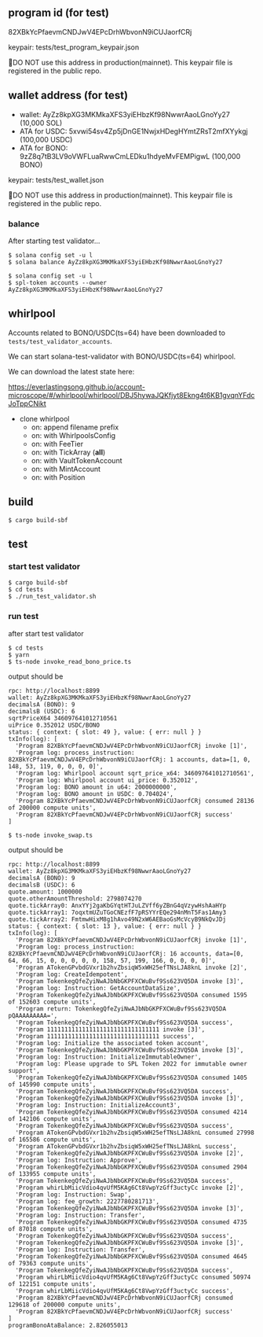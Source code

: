 ## program id (for test)
82XBkYcPfaevmCNDJwV4EPcDrhWbvonN9iCUJaorfCRj

keypair: tests/test_program_keypair.json

🚨DO NOT use this address in production(mainnet). This keypair file is registered in the public repo.

## wallet address (for test)
- wallet: AyZz8kpXG3MKMkaXFS3yiEHbzKf98NwwrAaoLGnoYy27 (10,000 SOL)
- ATA for USDC: 5xvwi54sv4Zp5jDnGE1NwjxHDegHYmtZRsT2mfXYykgj (100,000 USDC)
- ATA for BONO: 9zZ8q7tB3LV9oVWFLuaRwwCmLEDku1hdyeMvFEMPigwL (100,000 BONO)

keypair: tests/test_wallet.json

🚨DO NOT use this address in production(mainnet). This keypair file is registered in the public repo.

### balance
After starting test validator...
```
$ solana config set -u l
$ solana balance AyZz8kpXG3MKMkaXFS3yiEHbzKf98NwwrAaoLGnoYy27
```

```
$ solana config set -u l
$ spl-token accounts --owner AyZz8kpXG3MKMkaXFS3yiEHbzKf98NwwrAaoLGnoYy27
```

## whirlpool
Accounts related to BONO/USDC(ts=64) have been downloaded to ``tests/test_validator_accounts``.

We can start solana-test-validator with BONO/USDC(ts=64) whirlpool.

We can download the latest state here:

https://everlastingsong.github.io/account-microscope/#/whirlpool/whirlpool/DBJ5hywaJQKfjyt8Ekng4t6KB1gvqnYFdcJoTppCNikt

- clone whirlpool
  - on: append filename prefix
  - on: with WhirlpoolsConfig
  - on: with FeeTier
  - on: with TickArray (**all**)
  - on: with VaultTokenAccount
  - on: with MintAccount
  - on: with Position

## build
```
$ cargo build-sbf
```

## test
### start test validator
```
$ cargo build-sbf
$ cd tests
$ ./run_test_validator.sh
```

### run test
after start test validator
```
$ cd tests
$ yarn
$ ts-node invoke_read_bono_price.ts 
```

output should be
```
rpc: http://localhost:8899
wallet: AyZz8kpXG3MKMkaXFS3yiEHbzKf98NwwrAaoLGnoYy27
decimalsA (BONO): 9
decimalsB (USDC): 6
sqrtPriceX64 346097641012710561
uiPrice 0.352012 USDC/BONO
status: { context: { slot: 49 }, value: { err: null } }
txInfo(log): [
  'Program 82XBkYcPfaevmCNDJwV4EPcDrhWbvonN9iCUJaorfCRj invoke [1]',
  'Program log: process_instruction: 82XBkYcPfaevmCNDJwV4EPcDrhWbvonN9iCUJaorfCRj: 1 accounts, data=[1, 0, 148, 53, 119, 0, 0, 0, 0]',
  'Program log: Whirlpool account sqrt_price_x64: 346097641012710561',
  'Program log: Whirlpool account ui_price: 0.352012',
  'Program log: BONO amount in u64: 2000000000',
  'Program log: BONO amount in USDC: 0.704024',
  'Program 82XBkYcPfaevmCNDJwV4EPcDrhWbvonN9iCUJaorfCRj consumed 28136 of 200000 compute units',
  'Program 82XBkYcPfaevmCNDJwV4EPcDrhWbvonN9iCUJaorfCRj success'
]
```

```
$ ts-node invoke_swap.ts
```

output should be
```
rpc: http://localhost:8899
wallet: AyZz8kpXG3MKMkaXFS3yiEHbzKf98NwwrAaoLGnoYy27
decimalsA (BONO): 9
decimalsB (USDC): 6
quote.amount: 1000000
quote.otherAmountThreshold: 2798074270
quote.tickArray0: AnxYYj2gaKbGYqtHTJuLZVff6yZBnG4qVzywHshAaHYp
quote.tickArray1: 7oqxtmUZuTGoCNEzfF7pRSYYrEQe294nMnT5Fas1Amy3
quote.tickArray2: FmtmwHixM8g1hAvo49N2xW6AEBaoGsMcVcyB9NkQvJDj
status: { context: { slot: 13 }, value: { err: null } }
txInfo(log): [
  'Program 82XBkYcPfaevmCNDJwV4EPcDrhWbvonN9iCUJaorfCRj invoke [1]',
  'Program log: process_instruction: 82XBkYcPfaevmCNDJwV4EPcDrhWbvonN9iCUJaorfCRj: 16 accounts, data=[0, 64, 66, 15, 0, 0, 0, 0, 0, 158, 57, 199, 166, 0, 0, 0, 0]',
  'Program ATokenGPvbdGVxr1b2hvZbsiqW5xWH25efTNsLJA8knL invoke [2]',
  'Program log: CreateIdempotent',
  'Program TokenkegQfeZyiNwAJbNbGKPFXCWuBvf9Ss623VQ5DA invoke [3]',
  'Program log: Instruction: GetAccountDataSize',
  'Program TokenkegQfeZyiNwAJbNbGKPFXCWuBvf9Ss623VQ5DA consumed 1595 of 152603 compute units',
  'Program return: TokenkegQfeZyiNwAJbNbGKPFXCWuBvf9Ss623VQ5DA pQAAAAAAAAA=',
  'Program TokenkegQfeZyiNwAJbNbGKPFXCWuBvf9Ss623VQ5DA success',
  'Program 11111111111111111111111111111111 invoke [3]',
  'Program 11111111111111111111111111111111 success',
  'Program log: Initialize the associated token account',
  'Program TokenkegQfeZyiNwAJbNbGKPFXCWuBvf9Ss623VQ5DA invoke [3]',
  'Program log: Instruction: InitializeImmutableOwner',
  'Program log: Please upgrade to SPL Token 2022 for immutable owner support',
  'Program TokenkegQfeZyiNwAJbNbGKPFXCWuBvf9Ss623VQ5DA consumed 1405 of 145990 compute units',
  'Program TokenkegQfeZyiNwAJbNbGKPFXCWuBvf9Ss623VQ5DA success',
  'Program TokenkegQfeZyiNwAJbNbGKPFXCWuBvf9Ss623VQ5DA invoke [3]',
  'Program log: Instruction: InitializeAccount3',
  'Program TokenkegQfeZyiNwAJbNbGKPFXCWuBvf9Ss623VQ5DA consumed 4214 of 142106 compute units',
  'Program TokenkegQfeZyiNwAJbNbGKPFXCWuBvf9Ss623VQ5DA success',
  'Program ATokenGPvbdGVxr1b2hvZbsiqW5xWH25efTNsLJA8knL consumed 27998 of 165586 compute units',
  'Program ATokenGPvbdGVxr1b2hvZbsiqW5xWH25efTNsLJA8knL success',
  'Program TokenkegQfeZyiNwAJbNbGKPFXCWuBvf9Ss623VQ5DA invoke [2]',
  'Program log: Instruction: Approve',
  'Program TokenkegQfeZyiNwAJbNbGKPFXCWuBvf9Ss623VQ5DA consumed 2904 of 133955 compute units',
  'Program TokenkegQfeZyiNwAJbNbGKPFXCWuBvf9Ss623VQ5DA success',
  'Program whirLbMiicVdio4qvUfM5KAg6Ct8VwpYzGff3uctyCc invoke [2]',
  'Program log: Instruction: Swap',
  'Program log: fee_growth: 2227780281713',
  'Program TokenkegQfeZyiNwAJbNbGKPFXCWuBvf9Ss623VQ5DA invoke [3]',
  'Program log: Instruction: Transfer',
  'Program TokenkegQfeZyiNwAJbNbGKPFXCWuBvf9Ss623VQ5DA consumed 4735 of 87018 compute units',
  'Program TokenkegQfeZyiNwAJbNbGKPFXCWuBvf9Ss623VQ5DA success',
  'Program TokenkegQfeZyiNwAJbNbGKPFXCWuBvf9Ss623VQ5DA invoke [3]',
  'Program log: Instruction: Transfer',
  'Program TokenkegQfeZyiNwAJbNbGKPFXCWuBvf9Ss623VQ5DA consumed 4645 of 79363 compute units',
  'Program TokenkegQfeZyiNwAJbNbGKPFXCWuBvf9Ss623VQ5DA success',
  'Program whirLbMiicVdio4qvUfM5KAg6Ct8VwpYzGff3uctyCc consumed 50974 of 122151 compute units',
  'Program whirLbMiicVdio4qvUfM5KAg6Ct8VwpYzGff3uctyCc success',
  'Program 82XBkYcPfaevmCNDJwV4EPcDrhWbvonN9iCUJaorfCRj consumed 129618 of 200000 compute units',
  'Program 82XBkYcPfaevmCNDJwV4EPcDrhWbvonN9iCUJaorfCRj success'
]
programBonoAtaBalance: 2.826055013
```